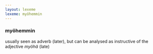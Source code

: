 ```yaml
---
layout: lexeme
lexeme: myöhemmin
---
```


###  myöhemmin 
usually seen as adverb (later), but can be analysed as instructive of the adjective *myöhä* (late)


